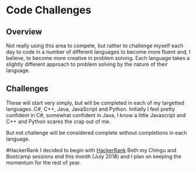 # Code Challenges

## Overview
Not really using this area to compete, but rather to challenge myself each day to code in a number of different languages to become more fluent and, I believe, to become more creative in problem solving.  Each language takes a slightly different approach to problem solving by the nature of their language. 

## Challenges
These will start very simply, but will be completed in each of my targetted languages..C#, C++, Java, JavaScript and Python. Initially I feel pretty confident in C#, somewhat confident in Java, I know a little Javascript and C++ and Python scares the crap out of me. 

But not challenge will be considered complete without completions in each language. 

#HackerRank
I decided to begin with [HackerRank](./HackerRank/README.md) Both my Chingu and Bootcamp sessions end this month (July 2018) and I plan on keeping the momentum for the rest of year. 
